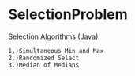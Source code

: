 # SelectionProblem
Selection Algorithms (Java)
    
    1.)Simultaneous Min and Max
    2.)Randomized Select
    3.)Median of Medians
